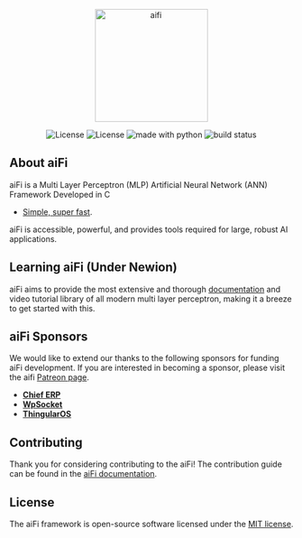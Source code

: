 <p align="center"><img src="https://oservo.com/aifi/img/aifi.png" alt="aifi" width="200px"></p>

<p align="center">
<img src="https://img.shields.io/badge/License-MIT-yellow.svg" alt="License">
<img src="https://awesome.re/badge-flat.svg" alt="License">
<img src="https://img.shields.io/badge/powered%20by-oservo-blue.svg" alt="made with python">
<img src="https://circleci.com/gh/mnislam01/aiFi/tree/master.svg?style=svg" alt="build status">
</p>

## About aiFi

aiFi is a Multi Layer Perceptron (MLP) Artificial Neural Network (ANN) Framework Developed in C

- [Simple, super fast](https://oservo.github.io/aiFi/).

aiFi is accessible, powerful, and provides tools required for large, robust AI applications.

## Learning aiFi (Under Newion)

aiFi aims to provide the most extensive and thorough [documentation](https://oservo.github.io/aiFi/) and video tutorial library of all modern multi layer perceptron, making it a breeze to get started with this. 

## aiFi Sponsors

We would like to extend our thanks to the following sponsors for funding aiFi development. If you are interested in becoming a sponsor, please visit the aifi [Patreon page](https://patreon.com/oservo).

- **[Chief ERP](http://chieferp.com/)**
- **[WpSocket](http://wpsocket.com)**
- **[ThingularOS](http://thingularos.com)**

## Contributing

Thank you for considering contributing to the aiFi! The contribution guide can be found in the [aiFi documentation](https://oservo.github.io/aiFi/).

## License

The aiFi framework is open-source software licensed under the [MIT license](https://opensource.org/licenses/MIT).

